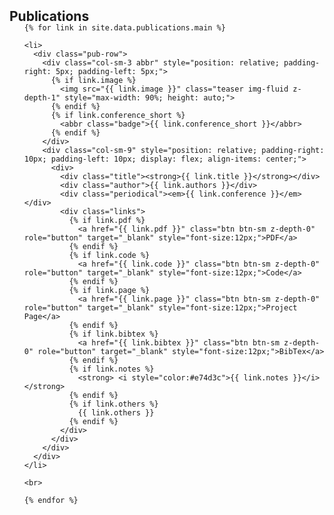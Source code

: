 <h2 id="publications" style="margin: 2px 0px -15px;">Publications</h2>

<div class="publications">
  <ol class="bibliography">

    {% for link in site.data.publications.main %}

    <li>
      <div class="pub-row">
        <div class="col-sm-3 abbr" style="position: relative; padding-right: 5px; padding-left: 5px;">
          {% if link.image %} 
            <img src="{{ link.image }}" class="teaser img-fluid z-depth-1" style="max-width: 90%; height: auto;">
          {% endif %}
          {% if link.conference_short %} 
            <abbr class="badge">{{ link.conference_short }}</abbr>
          {% endif %}
        </div>
        <div class="col-sm-9" style="position: relative; padding-right: 10px; padding-left: 10px; display: flex; align-items: center;">
          <div>
            <div class="title"><strong>{{ link.title }}</strong></div>
            <div class="author">{{ link.authors }}</div>
            <div class="periodical"><em>{{ link.conference }}</em></div>
            <div class="links">
              {% if link.pdf %} 
                <a href="{{ link.pdf }}" class="btn btn-sm z-depth-0" role="button" target="_blank" style="font-size:12px;">PDF</a>
              {% endif %}
              {% if link.code %} 
                <a href="{{ link.code }}" class="btn btn-sm z-depth-0" role="button" target="_blank" style="font-size:12px;">Code</a>
              {% endif %}
              {% if link.page %} 
                <a href="{{ link.page }}" class="btn btn-sm z-depth-0" role="button" target="_blank" style="font-size:12px;">Project Page</a>
              {% endif %}
              {% if link.bibtex %} 
                <a href="{{ link.bibtex }}" class="btn btn-sm z-depth-0" role="button" target="_blank" style="font-size:12px;">BibTex</a>
              {% endif %}
              {% if link.notes %} 
                <strong> <i style="color:#e74d3c">{{ link.notes }}</i></strong>
              {% endif %}
              {% if link.others %} 
                {{ link.others }}
              {% endif %}
            </div>
          </div>
        </div>
      </div>
    </li>

    <br>

    {% endfor %}

  </ol>
</div>

